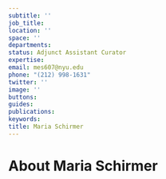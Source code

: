 ```yaml
---
subtitle: ''
job_title: 
location: ''
space: ''
departments: 
status: Adjunct Assistant Curator
expertise: 
email: mes607@nyu.edu
phone: "(212) 998-1631"
twitter: ''
image: ''
buttons: 
guides: 
publications: 
keywords: 
title: Maria Schirmer
---
```


# About Maria Schirmer